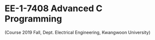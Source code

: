 # EE-1-7408 Advanced C Programming
(Course 2019 Fall, Dept. Electrical Engineering, Kwangwoon University)
